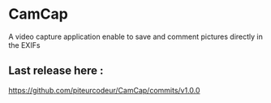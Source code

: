 # CamCap  

A video capture application enable to save and comment pictures directly in the EXIFs

## Last release here :  
  
https://github.com/piteurcodeur/CamCap/commits/v1.0.0
